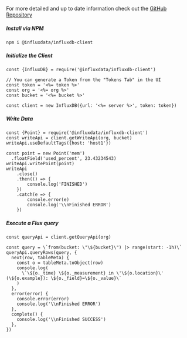 For more detailed and up to date information check out the <a href="https://github.com/influxdata/influxdb-client-js" target="_blank"  rel="noreferrer">GitHub Repository</a>

##### Install via NPM

```
npm i @influxdata/influxdb-client
```

##### Initialize the Client

```
const {InfluxDB} = require('@influxdata/influxdb-client')

// You can generate a Token from the "Tokens Tab" in the UI
const token = '<%= token %>'
const org = '<%= org %>'
const bucket = '<%= bucket %>'

const client = new InfluxDB({url: '<%= server %>', token: token})
```

##### Write Data

```
const {Point} = require('@influxdata/influxdb-client')
const writeApi = client.getWriteApi(org, bucket)
writeApi.useDefaultTags({host: 'host1'})

const point = new Point('mem')
  .floatField('used_percent', 23.43234543)
writeApi.writePoint(point)
writeApi
    .close()
    .then(() => {
        console.log('FINISHED')
    })
    .catch(e => {
        console.error(e)
        console.log('\\nFinished ERROR')
    })
```

##### Execute a Flux query

```
const queryApi = client.getQueryApi(org)

const query = \`from(bucket: \"\${bucket}\") |> range(start: -1h)\`
queryApi.queryRows(query, {
  next(row, tableMeta) {
    const o = tableMeta.toObject(row)
    console.log(
      \`\${o._time} \${o._measurement} in \'\${o.location}\' (\${o.example}): \${o._field}=\${o._value}\`
    )
  },
  error(error) {
    console.error(error)
    console.log('\\nFinished ERROR')
  },
  complete() {
    console.log('\\nFinished SUCCESS')
  },
})
```
